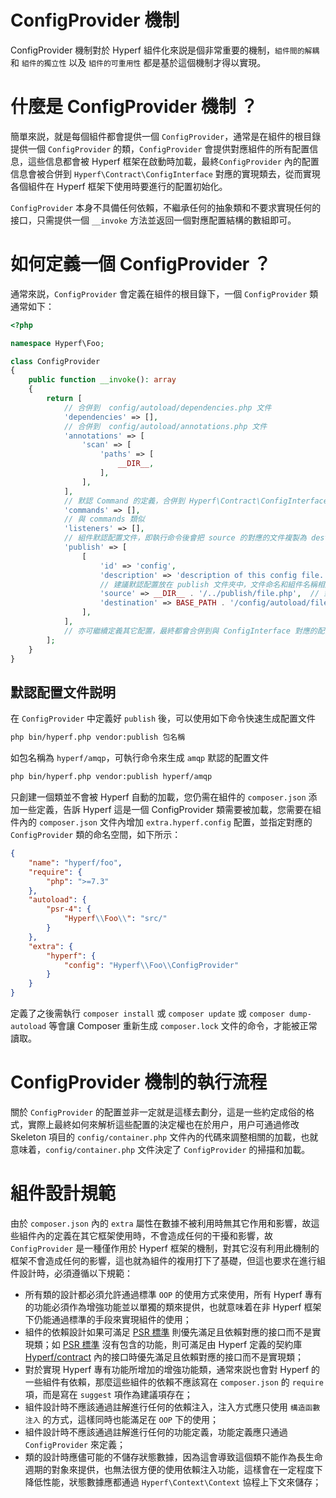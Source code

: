 # ConfigProvider 機制

ConfigProvider 機制對於 Hyperf 組件化來説是個非常重要的機制，`組件間的解耦` 和 `組件的獨立性` 以及 `組件的可重用性` 都是基於這個機制才得以實現。   

# 什麼是 ConfigProvider 機制 ？

簡單來説，就是每個組件都會提供一個 `ConfigProvider`，通常是在組件的根目錄提供一個 `ConfigProvider` 的類，`ConfigProvider` 會提供對應組件的所有配置信息，這些信息都會被 Hyperf 框架在啟動時加載，最終`ConfigProvider` 內的配置信息會被合併到 `Hyperf\Contract\ConfigInterface` 對應的實現類去，從而實現各個組件在 Hyperf 框架下使用時要進行的配置初始化。   

`ConfigProvider` 本身不具備任何依賴，不繼承任何的抽象類和不要求實現任何的接口，只需提供一個 `__invoke` 方法並返回一個對應配置結構的數組即可。

# 如何定義一個 ConfigProvider ？

通常來説，`ConfigProvider` 會定義在組件的根目錄下，一個 `ConfigProvider` 類通常如下：

```php
<?php

namespace Hyperf\Foo;

class ConfigProvider
{
    public function __invoke(): array
    {
        return [
            // 合併到  config/autoload/dependencies.php 文件
            'dependencies' => [],
            // 合併到  config/autoload/annotations.php 文件
            'annotations' => [
                'scan' => [
                    'paths' => [
                        __DIR__,
                    ],
                ],
            ],
            // 默認 Command 的定義，合併到 Hyperf\Contract\ConfigInterface 內，換個方式理解也就是與 config/autoload/commands.php 對應
            'commands' => [],
            // 與 commands 類似
            'listeners' => [],
            // 組件默認配置文件，即執行命令後會把 source 的對應的文件複製為 destination 對應的的文件
            'publish' => [
                [
                    'id' => 'config',
                    'description' => 'description of this config file.', // 描述
                    // 建議默認配置放在 publish 文件夾中，文件命名和組件名稱相同
                    'source' => __DIR__ . '/../publish/file.php',  // 對應的配置文件路徑
                    'destination' => BASE_PATH . '/config/autoload/file.php', // 複製為這個路徑下的該文件
                ],
            ],
            // 亦可繼續定義其它配置，最終都會合併到與 ConfigInterface 對應的配置儲存器中
        ];
    }
}
```

## 默認配置文件説明

在 `ConfigProvider` 中定義好 `publish` 後，可以使用如下命令快速生成配置文件

```bash
php bin/hyperf.php vendor:publish 包名稱
```

如包名稱為 `hyperf/amqp`，可執行命令來生成 `amqp` 默認的配置文件
```bash
php bin/hyperf.php vendor:publish hyperf/amqp
```

只創建一個類並不會被 Hyperf 自動的加載，您仍需在組件的 `composer.json` 添加一些定義，告訴 Hyperf 這是一個 ConfigProvider 類需要被加載，您需要在組件內的 `composer.json` 文件內增加 `extra.hyperf.config` 配置，並指定對應的 `ConfigProvider` 類的命名空間，如下所示：

```json
{
    "name": "hyperf/foo",
    "require": {
        "php": ">=7.3"
    },
    "autoload": {
        "psr-4": {
            "Hyperf\\Foo\\": "src/"
        }
    },
    "extra": {
        "hyperf": {
            "config": "Hyperf\\Foo\\ConfigProvider"
        }
    }
}
```

定義了之後需執行 `composer install` 或 `composer update` 或 `composer dump-autoload` 等會讓 Composer 重新生成 `composer.lock` 文件的命令，才能被正常讀取。   

# ConfigProvider 機制的執行流程

關於 `ConfigProvider` 的配置並非一定就是這樣去劃分，這是一些約定成俗的格式，實際上最終如何來解析這些配置的決定權也在於用户，用户可通過修改 Skeleton 項目的 `config/container.php` 文件內的代碼來調整相關的加載，也就意味着，`config/container.php` 文件決定了 `ConfigProvider` 的掃描和加載。

# 組件設計規範

由於 `composer.json` 內的 `extra` 屬性在數據不被利用時無其它作用和影響，故這些組件內的定義在其它框架使用時，不會造成任何的干擾和影響，故`ConfigProvider` 是一種僅作用於 Hyperf 框架的機制，對其它沒有利用此機制的框架不會造成任何的影響，這也就為組件的複用打下了基礎，但這也要求在進行組件設計時，必須遵循以下規範：

- 所有類的設計都必須允許通過標準 `OOP` 的使用方式來使用，所有 Hyperf 專有的功能必須作為增強功能並以單獨的類來提供，也就意味着在非 Hyperf 框架下仍能通過標準的手段來實現組件的使用；
- 組件的依賴設計如果可滿足 [PSR 標準](https://www.php-fig.org/psr) 則優先滿足且依賴對應的接口而不是實現類；如 [PSR 標準](https://www.php-fig.org/psr) 沒有包含的功能，則可滿足由 Hyperf 定義的契約庫 [Hyperf/contract](https://github.com/hyperf/contract) 內的接口時優先滿足且依賴對應的接口而不是實現類；
- 對於實現 Hyperf 專有功能所增加的增強功能類，通常來説也會對 Hyperf 的一些組件有依賴，那麼這些組件的依賴不應該寫在 `composer.json` 的 `require` 項，而是寫在 `suggest` 項作為建議項存在；
- 組件設計時不應該通過註解進行任何的依賴注入，注入方式應只使用 `構造函數注入` 的方式，這樣同時也能滿足在 `OOP` 下的使用；
- 組件設計時不應該通過註解進行任何的功能定義，功能定義應只通過 `ConfigProvider` 來定義； 
- 類的設計時應儘可能的不儲存狀態數據，因為這會導致這個類不能作為長生命週期的對象來提供，也無法很方便的使用依賴注入功能，這樣會在一定程度下降低性能，狀態數據應都通過 `Hyperf\Context\Context` 協程上下文來儲存；
